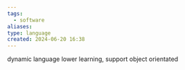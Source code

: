 ```yaml
---
tags:
  - software
aliases: 
type: language
created: 2024-06-20 16:38
---
```

dynamic language
lower learning, support
object orientated